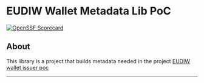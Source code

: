 # EUDIW Wallet Metadata Lib PoC

[![OpenSSF Scorecard](https://api.scorecard.dev/projects/github.com/janderssonse/eudiw-wallet-metadata-poc/badge?style=for-the-badge)](https://scorecard.dev/viewer/?uri=github.com/janderssonse/eudiw-wallet-metadata-lib-poc)

## About

This library is a project that builds metadata needed in the project [EUDIW wallet issuer poc](https://github.com/diggsweden/eudiw-wallet-issuer-poc)


---